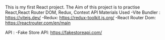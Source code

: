 This is my first React project.
The Aim of this project is to practise React,React Router DOM, Redux, Context API
Materials Used
-Vite Bundler : https://vitejs.dev/
-Redux: https://redux-toolkit.js.org/
-React Router Dom: https://reactrouter.com/en/main

API : 
-Fake Store API: https://fakestoreapi.com/
